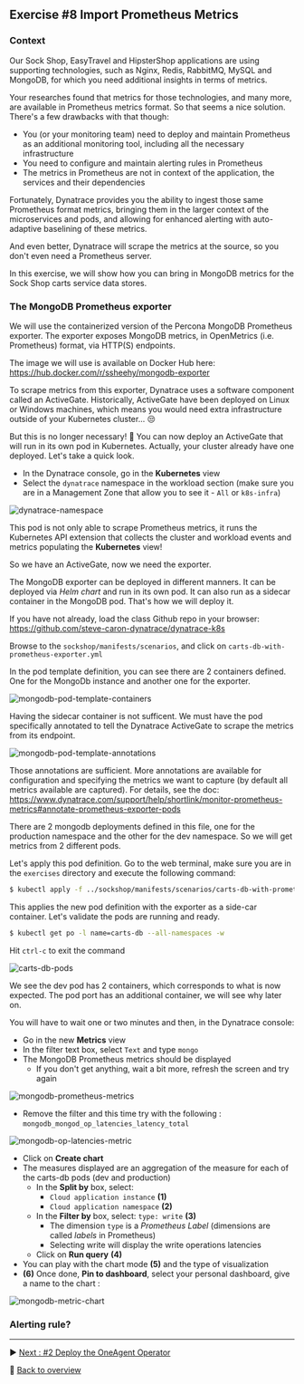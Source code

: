 ## Exercise #8 Import Prometheus Metrics

### Context

Our Sock Shop, EasyTravel and HipsterShop applications are using supporting technologies, such as Nginx, Redis, RabbitMQ, MySQL and MongoDB, for which you need additional insights in terms of metrics.

Your researches found that metrics for those technologies, and many more, are available in Prometheus metrics format. So that seems a nice solution. There's a few drawbacks with that though: 

- You (or your monitoring team) need to deploy and maintain Prometheus as an additional monitoring tool, including all the necessary infrastructure
- You need to configure and maintain alerting rules in Prometheus 
- The metrics in Prometheus are not in context of the application, the services and their dependencies

Fortunately, Dynatrace provides you the ability to ingest those same Prometheus format metrics, bringing them in the larger context of the microservices and pods, and allowing for enhanced alerting with auto-adaptive baselining of these metrics.

And even better, Dynatrace will scrape the metrics at the source, so you don't even need a Prometheus server. 

In this exercise, we will show how you can bring in MongoDB metrics for the Sock Shop carts service data stores.

### The MongoDB Prometheus exporter

We will use the containerized version of the Percona MongoDB Prometheus exporter. The exporter exposes MongoDB metrics, in OpenMetrics (i.e. Prometheus) format, via HTTP(S) endpoints.

The image we will use is available on Docker Hub here: https://hub.docker.com/r/ssheehy/mongodb-exporter 

To scrape metrics from this exporter, Dynatrace uses a software component called an ActiveGate. Historically, ActiveGate have been deployed on Linux or Windows machines, which means you would need extra infrastructure outside of your Kubernetes cluster... :unamused: 

But this is no longer necessary! :metal: You can now deploy an ActiveGate that will run in its own pod in Kubernetes. Actually, your cluster already have one deployed. Let's take a quick look.

- In the Dynatrace console, go in the <b>Kubernetes</b> view
- Select the `dynatrace` namespace in the workload section (make sure you are in a Management Zone that allow you to see it - `All` or `k8s-infra`)

![dynatrace-namespace](../../assets/images/dynatrace-namespace.png)

This pod is not only able to scrape Prometheus metrics, it runs the Kubernetes API extension that collects the cluster and workload events and metrics populating the <b>Kubernetes</b> view! 

So we have an ActiveGate, now we need the exporter.

The MongoDB exporter can be deployed in different manners. It can be deployed via <i>Helm chart</i> and run in its own pod. It can also run as a sidecar container in the MongoDB pod. That's how we will deploy it.

If you have not already, load the class Github repo in your browser: https://github.com/steve-caron-dynatrace/dynatrace-k8s 

Browse to the `sockshop/manifests/scenarios`, and click on `carts-db-with-prometheus-exporter.yml`

In the pod template definition, you can see there are 2 containers defined. One for the MongoDb instance and another one for the exporter.

![mongodb-pod-template-containers](../../assets/images/mongodb-pod-template-containers.png)

Having the sidecar container is not sufficent. We must have the pod specifically annotated to tell the Dynatrace ActiveGate to scrape the metrics from its endpoint.

![mongodb-pod-template-annotations](../../assets/images/mongodb-pod-template-annotations.png)

Those annotations are sufficient. More annotations are available for configuration and specifying the metrics we want to capture (by default all metrics available are captured). For details, see the doc: https://www.dynatrace.com/support/help/shortlink/monitor-prometheus-metrics#annotate-prometheus-exporter-pods 

There are 2 mongodb deployments defined in this file, one for the production namespace and the other for the dev namespace. So we will get metrics from 2 different pods.

Let's apply this pod definition. Go to the web terminal, make sure you are in the `exercises` directory and execute the following command:

```sh
$ kubectl apply -f ../sockshop/manifests/scenarios/carts-db-with-prometheus-exporter.yml
```
This applies the new pod definition with the exporter as a side-car container. Let's validate the pods are running and ready.

```sh
$ kubectl get po -l name=carts-db --all-namespaces -w
```
Hit `ctrl-c` to exit the command

![carts-db-pods](../../assets/images/carts-db-pods.png)

We see the dev pod has 2 containers, which corresponds to what is now expected. The pod port has an additional container, we will see why later on.

You will have to wait one or two minutes and then, in the Dynatrace console:

- Go in the new <b>Metrics</b> view
- In the filter text box, select `Text` and type `mongo`
- The MongoDB Prometheus metrics should be displayed
  - If you don't get anything, wait a bit more, refresh the screen and try again

![mongodb-prometheus-metrics](../../assets/images/mongodb-prometheus-metrics.png) 

- Remove the filter and this time try with the following : `mongodb_mongod_op_latencies_latency_total`

![mongodb-op-latencies-metric](../../assets/images/mongodb-op-latencies-metric.png)

- Click on <b>Create chart</b>
- The measures displayed are an aggregation of the measure for each of the carts-db pods (dev and production)
  - In the <b>Split by</b> box, select:
    - `Cloud application instance` <b>(1)</b>
    - `Cloud application namespace` <b>(2)</b>
  - In the <b>Filter by</b> box, select: `type: write` <b>(3)</b>
    - The dimension `type` is a <i>Prometheus Label</i> (dimensions are called <i>labels</i> in Prometheus)
    - Selecting write will display the write operations latencies
  - Click on <b>Run query</b> <b>(4)</b>
- You can play with the chart mode <b>(5)</b> and the type of visualization
- <b>(6)</b> Once done, <b>Pin to dashboard</b>, select your personal dashboard, give a name to the chart : 

![mongodb-metric-chart](../../assets/images/mongodb-metric-chart.png)

### Alerting rule?

---

:arrow_forward: [Next : #2 Deploy the OneAgent Operator](../02_Deploy_OneAgent_Operator)

:arrow_up_small: [Back to overview](../)
